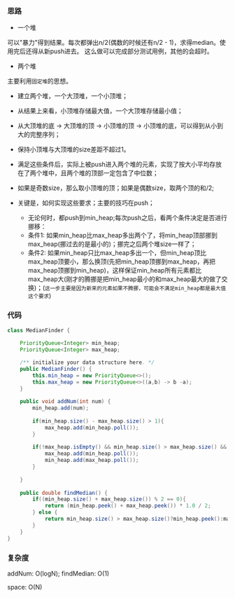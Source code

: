 ### 思路

- 一个堆

可以"暴力"得到结果。每次都弹出n/2(偶数的时候还有n/2 - 1)，求得median。使用完后还得从新push进去。
这么做可以完成部分测试用例，其他的会超时。

- 两个堆

主要利用`固定堆`的思想。

- 建立两个堆，一个大顶堆，一个小顶堆；

- 从结果上来看，小顶堆存储最大值，一个大顶堆存储最小值；

- 从大顶堆的底 -> 大顶堆的顶 -> 小顶堆的顶 -> 小顶堆的底，可以得到从小到大的完整序列；

- 保持小顶堆与大顶堆的size差距不超过1。

- 满足这些条件后，实际上被push进入两个堆的元素，实现了按大小平均存放在了两个堆中，且两个堆的顶部一定包含了中位数；

- 如果是奇数size，那么取小顶堆的顶；如果是偶数size，取两个顶的和/2;

- 关键是，如何实现这些要求；主要的技巧在push；
    - 无论何时，都push到min_heap;每次push之后，看两个条件决定是否进行挪移：
    - 条件1: 如果min_heap比max_heap多出两个了，将min_heap顶部挪到max_heap(挪过去的是最小的)；挪完之后两个堆size一样了；
    - 条件2: 如果min_heap只比max_heap多出一个，但min_heap顶比max_heap顶要小，那么换顶(先把min_heap顶挪到max_heap，再把max_heap顶挪到min_heap)，这样保证min_heap所有元素都比max_heap大(刚才的腾挪是把min_heap最小的和max_heap最大的做了交换)；(`这一步主要是因为新来的元素如果不腾挪，可能会不满足min_heap都是最大值这个要求`)


### 代码
```java
class MedianFinder {
    
    PriorityQueue<Integer> min_heap;
    PriorityQueue<Integer> max_heap;

    /** initialize your data structure here. */
    public MedianFinder() {
        this.min_heap = new PriorityQueue<>();
        this.max_heap = new PriorityQueue<>((a,b) -> b -a);
    }
    
    public void addNum(int num) {
        min_heap.add(num);
        
        if(min_heap.size() - max_heap.size() > 1){
            max_heap.add(min_heap.poll());
        }
        
        if(!max_heap.isEmpty() && min_heap.size() > max_heap.size() && min_heap.peek() < max_heap.peek()){
            max_heap.add(min_heap.poll());
            min_heap.add(max_heap.poll());
        }
        
    }
    
    public double findMedian() {
        if((min_heap.size() + max_heap.size()) % 2 == 0){
            return (min_heap.peek() + max_heap.peek()) * 1.0 / 2;
        } else {
            return min_heap.size() > max_heap.size()?min_heap.peek():max_heap.peek();
        }
    }
}
```

### 复杂度

addNum: O(logN);
findMedian: O(1)

space: O(N)
